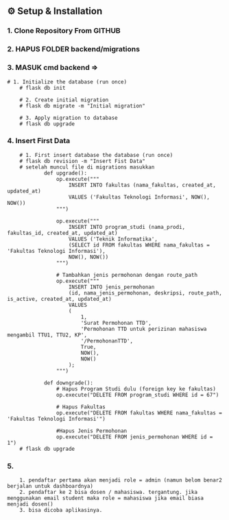## ⚙️ Setup & Installation

### 1. Clone Repository From GITHUB

### 2. HAPUS FOLDER backend/migrations

### 3. MASUK cmd backend =>

    # 1. Initialize the database (run once)
        # flask db init

        # 2. Create initial migration
        # flask db migrate -m "Initial migration"

        # 3. Apply migration to database
        # flask db upgrade

### 4. Insert First Data

        # 1. First insert database the database (run once)
        # flask db revision -m "Insert Fist Data"
        # setelah muncul file di migrations masukkan
                def upgrade():
                    op.execute("""
                        INSERT INTO fakultas (nama_fakultas, created_at, updated_at)
                        VALUES ('Fakultas Teknologi Informasi', NOW(), NOW())
                    """)

                    op.execute("""
                        INSERT INTO program_studi (nama_prodi, fakultas_id, created_at, updated_at)
                        VALUES ('Teknik Informatika',
                        (SELECT id FROM fakultas WHERE nama_fakultas = 'Fakultas Teknologi Informasi'),
                        NOW(), NOW())
                    """)

                    # Tambahkan jenis permohonan dengan route_path
                    op.execute("""
                        INSERT INTO jenis_permohonan
                        (id, nama_jenis_permohonan, deskripsi, route_path, is_active, created_at, updated_at)
                        VALUES
                        (
                            1,
                            'Surat Permohonan TTD',
                            'Permohonan TTD untuk perizinan mahasiswa mengambil TTU1, TTU2, KP',
                            '/PermohonanTTD',
                            True,
                            NOW(),
                            NOW()
                        );
                    """)

                def downgrade():
                    # Hapus Program Studi dulu (foreign key ke fakultas)
                    op.execute("DELETE FROM program_studi WHERE id = 67")

                    # Hapus Fakultas
                    op.execute("DELETE FROM fakultas WHERE nama_fakultas = 'Fakultas Teknologi Informasi'")

                    #Hapus Jenis Permohonan
                    op.execute("DELETE FROM jenis_permohonan WHERE id = 1")
        # flask db upgrade

### 5.

        1. pendaftar pertama akan menjadi role = admin (namun belom benar2 berjalan untuk dashboardnya)
        2. pendaftar ke 2 bisa dosen / mahasiswa. tergantung. jika menggunakan email student maka role = mahasiswa jika email biasa menjadi dosen()
        3. bisa dicoba aplikasinya.

